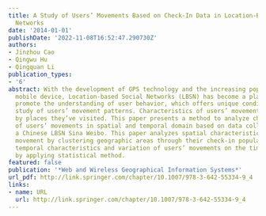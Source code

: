 ```yaml
---
title: A Study of Users’ Movements Based on Check-In Data in Location-Based Social
  Networks
date: '2014-01-01'
publishDate: '2022-11-08T16:52:47.290730Z'
authors:
- Jinzhou Cao
- Qingwu Hu
- Qingquan Li
publication_types:
- '6'
abstract: With the development of GPS technology and the increasing popularity of
  mobile device, Location-based Social Networks (LBSN) has become a platform that
  promote the understanding of user behavior, which offers unique conditions for the
  study of users’ movement patterns. Characteristics of users’ movements can be expressed
  by places they’ve visited. This paper presents a method to analyze characteristics
  of users’ movements in spatial and temporal domain based on data collected from
  a Chinese LBSN Sina Weibo. This paper analyzes spatial characteristics of users’
  movement by clustering geographic areas through their check-in popularity. Meanwhile,
  temporal characteristics and variation of users’ movements on the timeline is analyzed
  by applying statistical method.
featured: false
publication: '*Web and Wireless Geographical Information Systems*'
url_pdf: http://link.springer.com/chapter/10.1007/978-3-642-55334-9_4
links:
- name: URL
  url: http://link.springer.com/chapter/10.1007/978-3-642-55334-9_4
---
```


